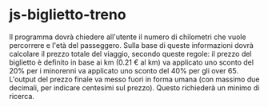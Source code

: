 # js-biglietto-treno


Il programma dovrà chiedere all'utente il numero di chilometri che vuole percorrere e l'età del passeggero. <!-- fatto -->
Sulla base di queste informazioni dovrà calcolare il prezzo totale del viaggio, secondo queste regole:
il prezzo del biglietto è definito in base ai km (0.21 € al km)  <!-- fatto -->
va applicato uno sconto del 20% per i minorenni <!-- fatto -->
va applicato uno sconto del 40% per gli over 65. <!-- fatto -->
L'output del prezzo finale va messo fuori in forma umana (con massimo due decimali, per indicare centesimi sul prezzo). Questo richiederà un minimo di ricerca.